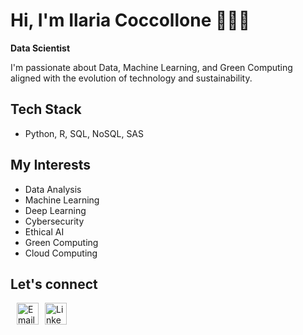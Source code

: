 # Hi, I'm Ilaria Coccollone 👩🏻‍💻
**Data Scientist**

I'm passionate about Data, Machine Learning, and Green Computing aligned with the evolution of technology and sustainability.

## Tech Stack
- Python, R, SQL, NoSQL, SAS
  
## My Interests
- Data Analysis 
- Machine Learning
- Deep Learning
- Cybersecurity 
- Ethical AI
- Green Computing
- Cloud Computing

## Let's connect
<div style="display: flex; align-items: center;">
  <a href="mailto:ilariacoccollone@gmail.com" target="_blank">
    <img src="https://upload.wikimedia.org/wikipedia/commons/4/4e/Mail_%28iOS%29.svg" alt="Email" width="35" style="margin-left: 10px;" />
  </a>
  <a href="https://www.linkedin.com/in/ilaria-coccollone-7b3a66243/" target="_blank">
    <img src="https://cdn.jsdelivr.net/gh/devicons/devicon/icons/linkedin/linkedin-original.svg" alt="LinkedIn" width="35" style="margin-left: 10px;" />
  </a>
</div>
